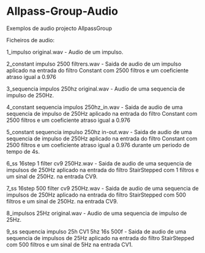 # Allpass-Group-Audio
Exemplos de audio projecto AllpassGroup

Ficheiros de audio:

1_impulso original.wav - Audio de um impulso.

2_constant impulso 2500 filtrers.wav - Saida de audio de um impulso aplicado na entrada do filtro Constant com 2500 filtros e um coeficiente atraso igual a 0.976

3_sequencia impulos 250hz original.wav - Audio de uma sequencia de impulso de 250Hz.

4_constant sequencia impulos 250hz_in.wav - Saida de audio de uma sequencia de impulso de 250Hz aplicado na entrada do filtro Constant com 2500 filtros e um coeficiente atraso igual a 0.976

5_constant sequencia impulso 250hz in-out.wav - Saida de audio de uma sequencia de impulso de 250Hz aplicado na entrada do filtro Constant com 2500 filtros e um coeficiente atraso igual a 0.976 durante um periodo de tempo de 4s. 

6_ss 16step 1 filter cv9 250Hz.wav - Saida de audio de uma sequencia de impulsos de 250Hz aplicado na entrada do filtro StairStepped com 1 filtros e um sinal de 250Hz. na entrada CV9. 

7_ss 16step 500 filter cv9 250Hz.wav - Saida de audio de uma sequencia de impulsos de 250Hz aplicado na entrada do filtro StairStepped com 500 filtros e um sinal de 250Hz. na entrada CV9. 

8_impulsos 25Hz original.wav - Audio de uma sequencia de impulso de 25Hz.

9_ss sequencia impulso 25h CV1 5hz 16s 500f - Saida de audio de uma sequencia de impulsos de 25Hz aplicado na entrada do filtro StairStepped com 500 filtros e um sinal de 5Hz na entrada CV1. 
